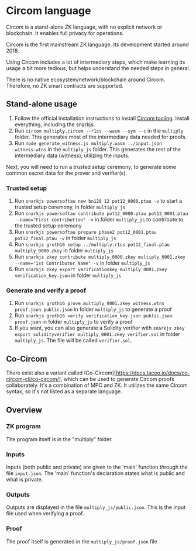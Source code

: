 # Circom language

Circom is a stand-alone ZK language, with no explicit network or blockchain. It enables full privacy for operations.

Circom is the first mainstream ZK language. Its development started around 2018.

Using Circom includes a lot of intermediary steps, which make learning its usage a bit more tedious, but helps understand the needed steps in general.

There is no native ecosystem/network/blockchain around Circom. Therefore, no ZK smart contracts are supported.

## Stand-alone usage

1. Follow the official installation instructions to install [Circom tooling](https://docs.circom.io/getting-started/installation/#important-deprecation-note). Install everything, including the snarkjs.
1. Run `circom multiply.circom --r1cs --wasm --sym --c` in the `multiply` folder. This generates most of the intermediary data needed for proofs.
1. Run `node generate_witness.js multiply.wasm ../input.json witness.wtns` in the `multiply_js` folder. This generates the rest of the intermediary data (witness), utilizing the inputs.

Next, you will need to run a trusted setup ceremony, to generate some common secret data for the prover and verifier(s).

### Trusted setup

1. Run `snarkjs powersoftau new bn128 12 pot12_0000.ptau -v` to start a trusted setup ceremony, in folder `multiply_js`
1. Run `snarkjs powersoftau contribute pot12_0000.ptau pot12_0001.ptau --name="First contribution" -v` in folder `multiply_js` to contribute to the trusted setup ceremony
1. Run `snarkjs powersoftau prepare phase2 pot12_0001.ptau pot12_final.ptau -v` in folder `multiply_js`
1. Run `snarkjs groth16 setup ../multiply.r1cs pot12_final.ptau multiply_0000.zkey` in folder `multiply_js`
1. Run `snarkjs zkey contribute multiply_0000.zkey multiply_0001.zkey --name="1st Contributor Name" -v` in folder `multiply_js`
1. Run `snarkjs zkey export verificationkey multiply_0001.zkey verification_key.json` in folder `multiply_js`

### Generate and verify a proof

1. Run `snarkjs groth16 prove multiply_0001.zkey witness.wtns proof.json public.json` in folder `multiply_js` to generate a proof
1. Run `snarkjs groth16 verify verification_key.json public.json proof.json` in folder `multiply_js` to verify a proof
1. If you want, you can also generate a Solidity verifier with `snarkjs zkey export solidityverifier multiply_0001.zkey verifier.sol` in folder `multiply_js`. The file will be called `verifier.sol`.

## Co-Circom

There exist also a variant called (Co-Circom)[https://docs.taceo.io/docs/co-circom-cli/co-circom/], which can be used to generate Circom proofs collaborately. It's a combination of MPC and ZK. It utilizes the same Circom syntax, so it's not listed as a separate language.

## Overview

### ZK program

The program itself is in the "multiply" folder.

### Inputs

Inputs (both public and private) are given to the 'main' function through the file `input.json`. The 'main' function's declaration states what is public and what is private.

### Outputs

Outputs are displayed in the file `multiply_js/public.json`. This is the input file used when verifying a proof.

### Proof

The proof itself is generated in the `multiply_js/proof.json` file
